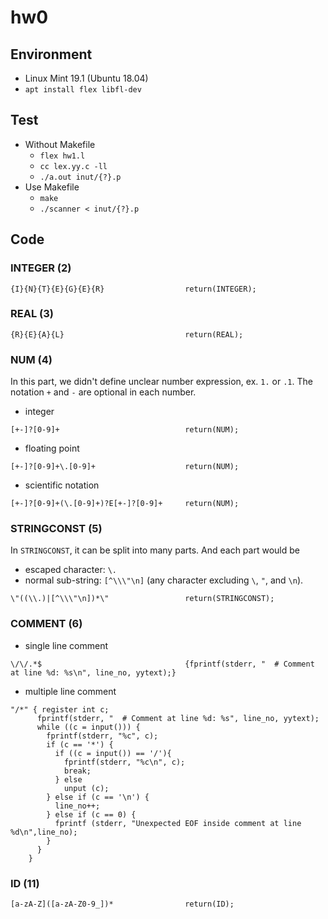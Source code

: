 # hw0

## Environment
- Linux Mint 19.1 (Ubuntu 18.04)
- `apt install flex libfl-dev`

## Test
- Without Makefile
  - `flex hw1.l`
  - `cc lex.yy.c -ll`
  - `./a.out inut/{?}.p`
- Use Makefile
  - `make`
  - `./scanner < inut/{?}.p`

## Code
### INTEGER (2)
```
{I}{N}{T}{E}{G}{E}{R}                  return(INTEGER);
```

### REAL (3)
```
{R}{E}{A}{L}                           return(REAL);
```

### NUM (4)
In this part, we didn't define unclear number expression, ex. `1.` or `.1`.
The notation `+` and `-` are optional in each number.

- integer
```
[+-]?[0-9]+                            return(NUM);
```

- floating point
```
[+-]?[0-9]+\.[0-9]+                    return(NUM);
```

- scientific notation
```
[+-]?[0-9]+(\.[0-9]+)?E[+-]?[0-9]+     return(NUM);
```

### STRINGCONST (5)
In `STRINGCONST`, it can be split into many parts. And each part would be
  - escaped character: `\.`
  - normal sub-string: `[^\\\"\n]` (any character excluding `\`, `"`, and `\n`).
```
\"((\\.)|[^\\\"\n])*\"                 return(STRINGCONST);
```

### COMMENT (6)
- single line comment
```
\/\/.*$                                {fprintf(stderr, "  # Comment at line %d: %s\n", line_no, yytext);}
```

- multiple line comment
```
"/*" { register int c;
      fprintf(stderr, "  # Comment at line %d: %s", line_no, yytext);
      while ((c = input())) {
        fprintf(stderr, "%c", c);
        if (c == '*') {
          if ((c = input()) == '/'){
            fprintf(stderr, "%c\n", c);
            break;
          } else
            unput (c);
        } else if (c == '\n') {
          line_no++;
        } else if (c == 0) {
          fprintf (stderr, "Unexpected EOF inside comment at line %d\n",line_no);
        }
      }
    }
```

### ID (11)
```
[a-zA-Z]([a-zA-Z0-9_])*                return(ID);
```
